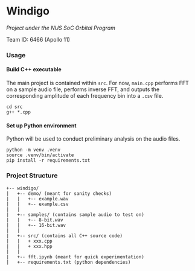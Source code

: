 # Windigo

*Project under the NUS SoC Orbital Program*

Team ID: 6466 (Apollo 11)

### Usage

#### Build C++ executable

The main project is contained within `src`. For now, `main.cpp` performs FFT on a sample audio file, performs inverse FFT, and outputs the corresponding amplitude of each frequency bin into a `.csv` file.

```
cd src
g++ *.cpp
```

#### Set up Python environment

Python will be used to conduct preliminary analysis on the audio files.

```
python -m venv .venv
source .venv/bin/activate
pip install -r requirements.txt
```

### Project Structure

```
+-- windigo/
|   +-- demo/ (meant for sanity checks)
|   |   +-- example.wav
|   |   +-- example.csv
|   |
|   +-- samples/ (contains sample audio to test on)
|   |   +-- 8-bit.wav
|   |   +-- 16-bit.wav
|   |
|   +-- src/ (contains all C++ source code)
|   |   + xxx.cpp
|   |   + xxx.hpp
|   |
|   +-- fft.ipynb (meant for quick experimentation)
|   +-- requirements.txt (python dependencies)
```